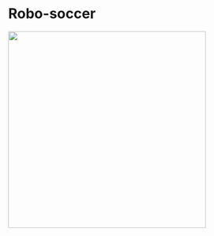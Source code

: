 # Robo-soccer
<img src="https://raw.githubusercontent.com/rahulbiswas12/Robo-soccer/master/9ec1ce5e-913a-4742-8f09-77370eb90332.jpg" width="400px">
